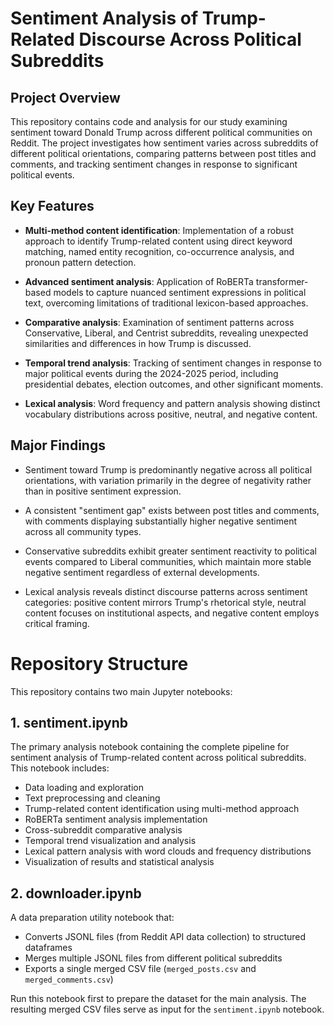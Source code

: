 # Sentiment Analysis of Trump-Related Discourse Across Political Subreddits

## Project Overview

This repository contains code and analysis for our study examining sentiment toward Donald Trump across different political communities on Reddit. The project investigates how sentiment varies across subreddits of different political orientations, comparing patterns between post titles and comments, and tracking sentiment changes in response to significant political events.

## Key Features

- **Multi-method content identification**: Implementation of a robust approach to identify Trump-related content using direct keyword matching, named entity recognition, co-occurrence analysis, and pronoun pattern detection.

- **Advanced sentiment analysis**: Application of RoBERTa transformer-based models to capture nuanced sentiment expressions in political text, overcoming limitations of traditional lexicon-based approaches.

- **Comparative analysis**: Examination of sentiment patterns across Conservative, Liberal, and Centrist subreddits, revealing unexpected similarities and differences in how Trump is discussed.

- **Temporal trend analysis**: Tracking of sentiment changes in response to major political events during the 2024-2025 period, including presidential debates, election outcomes, and other significant moments.

- **Lexical analysis**: Word frequency and pattern analysis showing distinct vocabulary distributions across positive, neutral, and negative content.

## Major Findings

- Sentiment toward Trump is predominantly negative across all political orientations, with variation primarily in the degree of negativity rather than in positive sentiment expression.

- A consistent "sentiment gap" exists between post titles and comments, with comments displaying substantially higher negative sentiment across all community types.

- Conservative subreddits exhibit greater sentiment reactivity to political events compared to Liberal communities, which maintain more stable negative sentiment regardless of external developments.

- Lexical analysis reveals distinct discourse patterns across sentiment categories: positive content mirrors Trump's rhetorical style, neutral content focuses on institutional aspects, and negative content employs critical framing.

# Repository Structure

This repository contains two main Jupyter notebooks:

## 1. sentiment.ipynb

The primary analysis notebook containing the complete pipeline for sentiment analysis of Trump-related content across political subreddits. This notebook includes:

- Data loading and exploration
- Text preprocessing and cleaning
- Trump-related content identification using multi-method approach
- RoBERTa sentiment analysis implementation
- Cross-subreddit comparative analysis
- Temporal trend visualization and analysis
- Lexical pattern analysis with word clouds and frequency distributions
- Visualization of results and statistical analysis
## 2. downloader.ipynb

A data preparation utility notebook that:

- Converts JSONL files (from Reddit API data collection) to structured dataframes
- Merges multiple JSONL files from different political subreddits
- Exports a single merged CSV file (`merged_posts.csv` and `merged_comments.csv`)

Run this notebook first to prepare the dataset for the main analysis. The resulting merged CSV files serve as input for the `sentiment.ipynb` notebook.

